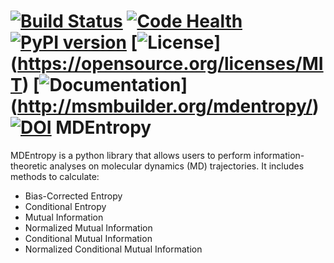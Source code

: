 [![Build Status](https://travis-ci.org/msmbuilder/mdentropy.svg?branch=master)](https://travis-ci.org/msmbuilder/mdentropy)
[![Code Health](https://landscape.io/github/msmbuilder/mdentropy/master/landscape.svg?style=flat)](https://landscape.io/github/msmbuilder/mdentropy/master)
[![PyPI version](https://badge.fury.io/py/mdentropy.svg)](http://badge.fury.io/py/mdentropy)
[![License](https://img.shields.io/badge/license-MIT-red.svg?style=flat)]  (https://opensource.org/licenses/MIT)
[![Documentation](https://img.shields.io/badge/docs-latest-blue.svg?style=flat)] (http://msmbuilder.org/mdentropy/)
 [![DOI](https://zenodo.org/badge/doi/10.5281/zenodo.18859.svg)](http://dx.doi.org/10.5281/zenodo.18859)
MDEntropy
=========

MDEntropy is a python library that allows users to perform information-theoretic
analyses on molecular dynamics (MD) trajectories. It includes methods to
calculate:

+ Bias-Corrected Entropy
+ Conditional Entropy
+ Mutual Information
+ Normalized Mutual Information
+ Conditional Mutual Information
+ Normalized Conditional Mutual Information
